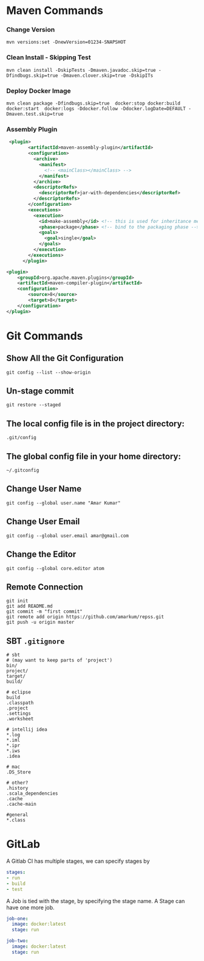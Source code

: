 # Maven Commands

### Change Version
```shell script
mvn versions:set -DnewVersion=01234-SNAPSHOT
```

### Clean Install - Skipping Test
```shell script
mvn clean install -DskipTests -Dmaven.javadoc.skip=true -Dfindbugs.skip=true -Dmaven.clover.skip=true -DskipITs
```

### Deploy Docker Image
```shell script
mvn clean package -Dfindbugs.skip=true  docker:stop docker:build docker:start  docker:logs -Ddocker.follow -Ddocker.logDate=DEFAULT -Dmaven.test.skip=true
```

### Assembly Plugin

```xml
 <plugin>
        <artifactId>maven-assembly-plugin</artifactId>
        <configuration>
          <archive>
            <manifest>
              <!-- <mainClass></mainClass> -->
            </manifest>
          </archive>
          <descriptorRefs>
            <descriptorRef>jar-with-dependencies</descriptorRef>
          </descriptorRefs>
        </configuration>
        <executions>
          <execution>
            <id>make-assembly</id> <!-- this is used for inheritance merges -->
            <phase>package</phase> <!-- bind to the packaging phase -->
            <goals>
              <goal>single</goal>
            </goals>
          </execution>
        </executions>
      </plugin>
```

```xml
<plugin>
    <groupId>org.apache.maven.plugins</groupId>
    <artifactId>maven-compiler-plugin</artifactId>
    <configuration>
        <source>8</source>
        <target>8</target>
    </configuration>
</plugin>
```

# Git Commands

## Show All the Git Configuration
`git config --list --show-origin`

## Un-stage commit 
`git restore --staged`

## The local config file is in the project directory: 
`.git/config`

## The global config file in your home directory: 
`~/.gitconfig`

## Change User Name
`git config --global user.name "Amar Kumar"`

## Change User Email
`git config --global user.email amar@gmail.com`

## Change the Editor
`git config --global core.editor atom`

## Remote Connection
```text
git init
git add README.md
git commit -m "first commit"
git remote add origin https://github.com/amarkum/repss.git
git push -u origin master
```

## SBT `.gitignore`
```text
# sbt
# (may want to keep parts of 'project')
bin/
project/
target/
build/

# eclipse
build
.classpath
.project
.settings
.worksheet

# intellij idea
*.log
*.iml
*.ipr
*.iws
.idea

# mac
.DS_Store

# other?
.history
.scala_dependencies
.cache
.cache-main

#general
*.class
```


# GitLab
A Gitlab CI has multiple stages, we can specify stages by <br/>

```yaml
stages: 
- run
- build
- test
```
A Job is tied with the stage, by specifying the stage name.
A Stage can have one more job.

```yaml
job-one:
  image: docker:latest
  stage: run

job-two:
  image: docker:latest
  stage: run
```
  

